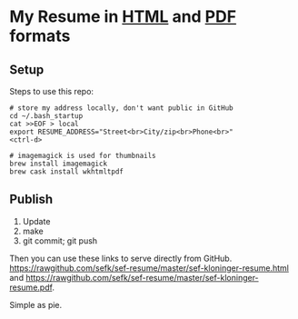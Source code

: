 # My Resume in [HTML][h] and [PDF][p] formats

  [h]: https://rawgithub.com/sefk/sef-resume/master/sef-kloninger-resume.html
  [p]: https://rawgithub.com/sefk/sef-resume/master/sef-kloninger-resume.pdf

## Setup

Steps to use this repo:

    # store my address locally, don't want public in GitHub
    cd ~/.bash_startup
    cat >>EOF > local
    export RESUME_ADDRESS="Street<br>City/zip<br>Phone<br>"
    <ctrl-d>

    # imagemagick is used for thumbnails
    brew install imagemagick
    brew cask install wkhtmltpdf

## Publish

1. Update
2. make
3. git commit; git push

Then you can use these links to serve directly from GitHub.
<https://rawgithub.com/sefk/sef-resume/master/sef-kloninger-resume.html> and
<https://rawgithub.com/sefk/sef-resume/master/sef-kloninger-resume.pdf>.

Simple as pie.
